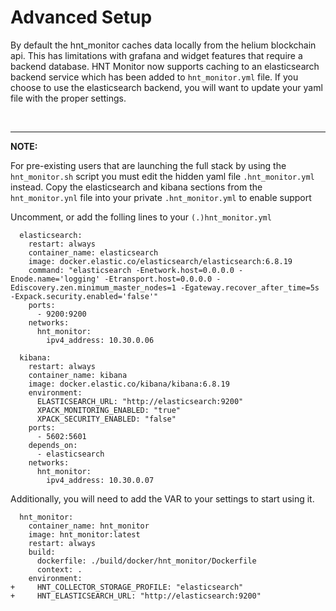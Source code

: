 # Advanced Setup

By default the hnt_monitor caches data locally from the helium blockchain api. This has limitations with grafana and widget features that require a backend database. HNT Monitor now supports caching to an elasticsearch backend service which has been added to `hnt_monitor.yml` file. If you choose to use the elasticsearch backend, you will want to update your yaml file with the proper settings. 

<br />

---
**NOTE:**

For pre-existing users that are launching the full stack by using the `hnt_monitor.sh` script you must edit the hidden yaml file `.hnt_monitor.yml` instead. Copy the elasticsearch and kibana sections from the `hnt_monitor.ynl` file into your private `.hnt_monitor.yml` to enable support


Uncomment, or add the folling lines to your `(.)hnt_monitor.yml`

```
  elasticsearch:
    restart: always
    container_name: elasticsearch
    image: docker.elastic.co/elasticsearch/elasticsearch:6.8.19
    command: "elasticsearch -Enetwork.host=0.0.0.0 -Enode.name='logging' -Etransport.host=0.0.0.0 -Ediscovery.zen.minimum_master_nodes=1 -Egateway.recover_after_time=5s -Expack.security.enabled='false'"
    ports:
      - 9200:9200
    networks:
      hnt_monitor:
        ipv4_address: 10.30.0.06

  kibana:
    restart: always
    container_name: kibana
    image: docker.elastic.co/kibana/kibana:6.8.19
    environment:
      ELASTICSEARCH_URL: "http://elasticsearch:9200"
      XPACK_MONITORING_ENABLED: "true"
      XPACK_SECURITY_ENABLED: "false"
    ports:
      - 5602:5601
    depends_on:
      - elasticsearch
    networks:
      hnt_monitor:
        ipv4_address: 10.30.0.07
```

Additionally, you will need to add the VAR to your settings to start using it.

```
  hnt_monitor:
    container_name: hnt_monitor
    image: hnt_monitor:latest
    restart: always
    build:
      dockerfile: ./build/docker/hnt_monitor/Dockerfile
      context: .
    environment:
+     HNT_COLLECTOR_STORAGE_PROFILE: "elasticsearch"
+     HNT_ELASTICSEARCH_URL: "http://elasticsearch:9200"
```

